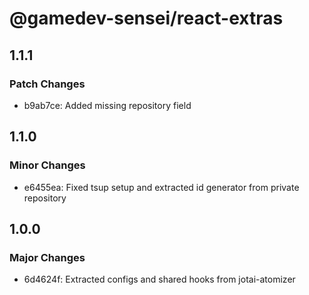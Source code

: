 # @gamedev-sensei/react-extras

## 1.1.1

### Patch Changes

- b9ab7ce: Added missing repository field

## 1.1.0

### Minor Changes

- e6455ea: Fixed tsup setup and extracted id generator from private repository

## 1.0.0

### Major Changes

- 6d4624f: Extracted configs and shared hooks from jotai-atomizer
